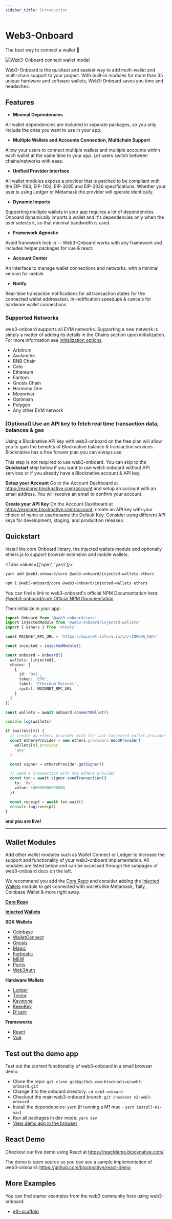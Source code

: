 ```yaml
---
sidebar_title: Introduction
---
```


<script>
    import walletModal from '$lib/assets/connect-wallet-modal.png'
</script>

# Web3-Onboard

The best way to connect a wallet 🚀

<img src="{walletModal}" alt="Web3-Onboard connect wallet modal"/>

Web3-Onboard is the quickest and easiest way to add multi-wallet and multi-chain support to your project. With built-in modules for more than 35 unique hardware and software wallets, Web3-Onboard saves you time and headaches.

## Features

- **Minimal Dependencies**

All wallet dependencies are included in separate packages,
so you only include the ones you want to use in your app.

- **Multiple Wallets and Accounts Connection, Multichain Support**

Allow your users to connect multiple wallets and multiple accounts within each wallet at the same time to your app. Let users switch between chains/networks with ease.

- **Unified Provider Interface**

All wallet modules expose a provider that is patched to be compliant with the EIP-1193, EIP-1102, EIP-3085 and EIP-3326 specifications.
Whether your user is using Ledger or Metamask the provider will operate identically.

- **Dynamic Imports**

Supporting multiple wallets in your app requires a lot of dependencies. Onboard dynamically imports a wallet
and it's dependencies only when the user selects it, so that minimal bandwidth is used.

- **Framework Agnostic**

Avoid framework lock in -- Web3-Onboard works with any framework and includes helper packages for vue & react.

- **Account Center**

An interface to manage wallet connections and networks, with a minimal version for mobile

- **Notify**

Real-time transaction notifications for all transaction states for the connected wallet address(es). In-notification speedups & cancels for hardware wallet connections.

### Supported Networks

web3-onboard supports all EVM networks. Supporting a new network is simply a matter of adding its details in the Chains section upon initialization. For more information see [initialization options](https://github.com/blocknative/web3-onboard/blob/feature/documentation/docs/src/routes/docs/%5B...3%5Dpackages/core.md#initialization).
- Arbitrum
- Avalanche
- BNB Chain
- Celo
- Ethereum
- Fantom
- Gnosis Chain
- Harmony One
- Moonriver
- Optimism
- Polygon
- Any other EVM network

### [Optional] Use an API key to fetch real time transaction data, balances & gas
Using a Blocknative API key with web3-onboard on the free plan will allow you to gain the benefits of Blocknative balance & transaction services. Blocknative has a free forever plan you can always use.

This step is not required to use web3-onboard. You can skip to the **Quickstart** step below if you want to use web3-onboard without API services or if you already have a Blocknative account & API key.

**Setup your Account**
Go to the Account Dashboard at https://explorer.blocknative.com/account and setup an account with an email address. You will receive an email to confirm your account.

**Create your API Key**
On the Account Dashboard at https://explorer.blocknative.com/account, create an API key with your choice of name or use/rename the Default Key. Consider using different API keys for development, staging, and production releases.

## Quickstart

Install the core Onboard library, the injected wallets module and optionally ethers.js to support browser extension and mobile wallets:

<Tabs values={['npm', 'yarn']}>
<TabPanel value="yarn">

```sh copy
yarn add @web3-onboard/core @web3-onboard/injected-wallets ethers
```

  </TabPanel>
  <TabPanel value="npm">

```sh copy
npm i @web3-onboard/core @web3-onboard/injected-wallets ethers
```

  </TabPanel>
</Tabs>

You can find a link to web3-onboard's official NPM Documentation here: [@web3-onboard/core Official NPM Documentation](https://www.npmjs.com/package/@web3-onboard/core)

Then initialize in your app:
```ts
import Onboard from '@web3-onboard/core'
import injectedModule from '@web3-onboard/injected-wallets'
import { ethers } from 'ethers'

const MAINNET_RPC_URL = 'https://mainnet.infura.io/v3/<INFURA_KEY>'

const injected = injectedModule()

const onboard = Onboard({
  wallets: [injected],
  chains: [
    {
      id: '0x1',
      token: 'ETH',
      label: 'Ethereum Mainnet',
      rpcUrl: MAINNET_RPC_URL
    }
  ]
})

const wallets = await onboard.connectWallet()

console.log(wallets)

if (wallets[0]) {
  // create an ethers provider with the last connected wallet provider
  const ethersProvider = new ethers.providers.Web3Provider(
    wallets[0].provider,
    'any'
  )

  const signer = ethersProvider.getSigner()

  // send a transaction with the ethers provider
  const txn = await signer.sendTransaction({
    to: '0x',
    value: 100000000000000
  })

  const receipt = await txn.wait()
  console.log(receipt)
}
```
**and you are live!**

---

## Wallet Modules
Add other wallet modules such as Wallet Connect or Ledger to increase the support and functionality of your web3-onboard implementation. All modules are listed below and can be accessed through the subpages of web3-onboard docs on the left.

We recommend you add the [Core Repo](https://onboard.blocknative.com/docs/packages/core#install) and consider adding the [Injected Wallets](https://onboard.blocknative.com/docs/packages/injected#install) module to get connected with wallets like Metamask, Tally, Coinbase Wallet & more right away.

[**Core Repo**](https://onboard.blocknative.com/docs/packages/core#install)

[**Injected Wallets**](https://onboard.blocknative.com/docs/packages/injected#install)

**SDK Wallets**

- [Coinbase](https://onboard.blocknative.com/docs/packages/coinbase#install)
- [WalletConnect](https://onboard.blocknative.com/docs/packages/walletconnect#install)
- [Gnosis](https://onboard.blocknative.com/docs/packages/docs/packages/gnosis#install)
- [Magic](https://onboard.blocknative.com/docs/packages/docs/packages/magic#login-options)
- [Fortmatic](https://onboard.blocknative.com/docs/packages/docs/packages/formatic#install)
- [MEW](https://onboard.blocknative.com/docs/packages/docs/packages/mew#install)
- [Portis](https://onboard.blocknative.com/docs/packages/docs/packages/portis#install)
- [Web3Auth](https://onboard.blocknative.com/docs/packages/docs/packages/web3auth#install)

**Hardware Wallets**

- [Ledger](https://onboard.blocknative.com/docs/packages/docs/packages/ledger#install)
- [Trezor](https://onboard.blocknative.com/docs/packages/docs/packages/trezor#install)
- [Keystone](https://onboard.blocknative.com/docs/packages/docs/packages/keystone#install)
- [KeepKey](https://onboard.blocknative.com/docs/packages/docs/packages/keepkey#install)
- [D'cent](https://onboard.blocknative.com/docs/packages/docs/packages/dcent#wallet-module-for-connecting-d-cent-hardware-wallets-to-web3-onboard)

**Frameworks**

- [React](https://onboard.blocknative.com/docs/packages/docs/packages/react#quickstart-with-injected-wallets-and-ethers-provider)
- [Vue](https://onboard.blocknative.com/docs/packages/docs/packages/vue#install)

## Test out the demo app

Test out the current functionality of web3-onboard in a small browser demo:

- Clone the repo: `git clone git@github.com:blocknative/web3-onboard.git`
- Change it to the onboard directory: `cd web3-onboard`
- Checkout the main web3-onboard branch: `git checkout v2-web3-onboard`
- Install the dependencies: `yarn` (if running a M1 mac - `yarn install-m1-mac`)
- Run all packages in dev mode: `yarn dev`
- [View demo app in the browser](http://localhost:8080/)

## React Demo

Checkout our live demo using React at https://reactdemo.blocknative.com/

The demo is open source so you can see a sample implementation of web3-onboard: https://github.com/blocknative/react-demo

## More Examples

You can find starter examples from the web3 community here using web3-onboard:

- [eth-scaffold](https://github.com/scaffold-eth/scaffold-eth-examples/tree/bnc-onboard)



